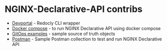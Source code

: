 # NGINX-Declarative-API contribs

- [Devportal](devportal) - Redocly CLI wrapper
- [Docker compose](docker-compose) - to run NGINX Declarative API using docker compose
- [GitOps examples](gitops-examples) - sample source of truth objects
- [Postman](postman) - Sample Postman collection to test and run NGINX Declarative API